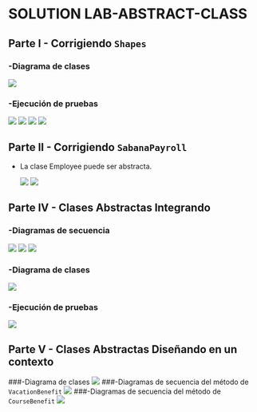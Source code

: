 # SOLUTION LAB-ABSTRACT-CLASS
## Parte I - Corrigiendo `Shapes`
### -Diagrama de clases
![](img/shaper-class-diagram.png)
### -Ejecución de pruebas
![](img/Circleclass.png)
![](img/Rectangletest.png)
![](img/Squaretest.png)
![](img/Triangletest.png)
## Parte II - Corrigiendo `SabanaPayroll`
* La clase Employee puede ser abstracta.

  ![](img/sabanapayroll-class-diagram-act.png)
  ![](img/EmployeeTest.png)

## Parte IV - Clases Abstractas Integrando
### -Diagramas de secuencia
  ![](img/calculateemployeesalary-sequence-diagram.png)
  ![](img/calculatedallemployeesbalance-sequence-diagram.png)
  ![](img/deposittoemplotee-sequence-diagram.png)
### -Diagrama de clases
  ![](img/sabanapayroll-class-diagram-act2.png)
### -Ejecución de pruebas
  ![](img/SabanaNominaTest.png)
  

## Parte V - Clases Abstractas Diseñando en un contexto

###-Diagrama de clases
![](img/niversitybenefit-class-diagram .png)
###-Diagramas de secuencia del método de `VacationBenefit`
![](img/retirewforvacations-sequence-diagram.png)
###-Diagramas de secuencia del método de `CourseBenefit`
![](img/coursesBenefit-sequence-diagram.png)